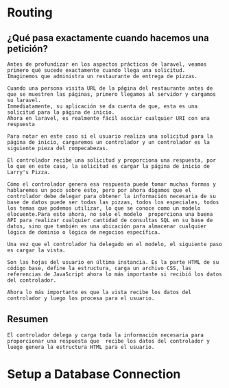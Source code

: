 # Routing
## ¿Qué pasa exactamente cuando hacemos una petición?

    Antes de profundizar en los aspectos prácticos de laravel, veamos primero qué sucede exactamente cuando llega una solicitud.
    Imaginemos que administra un restaurante de entrega de pizzas.

    Cuando una persona visita URL de la página del restaurante antes de que se muestren las páginas, primero llegamos al servidor y cargamos su laravel.
    Inmediatamente, su aplicación se da cuenta de que, esta es una solicitud para la página de inicio.
    Ahora en laravel, es realmente fácil asociar cualquier URI con una respuesta

    Para notar en este caso si el usuario realiza una solicitud para la página de inicio, cargaremos un controlador y un controlador es la siguiente pieza del rompecabezas.

    El controlador recibe una solicitud y proporciona una respuesta, por lo que en este caso, la solicitud es cargar la página de inicio de Larry's Pizza.

    Cómo el controlador genera esa respuesta puede tomar muchas formas y hablaremos un poco sobre esto, pero por ahora digamos que el controlador debe delegar para obtener la información necesaria de su base de datos puede ser todas las pizzas, todos los especiales, todos los temas que podemos utilizar, lo que se conoce como un modelo elocuente.Para esto ahora, no solo el modelo  proporciona una buena API para realizar cualquier cantidad de consultas SQL en su base de datos, sino que también es una ubicación para almacenar cualquier lógica de dominio o lógica de negocios específica.

    Una vez que el controlador ha delegado en el modelo, el siguiente paso es cargar la vista.

    Son las hojas del usuario en última instancia. Es la parte HTML de su código base, define la estructura, carga un archivo CSS, las referencias de JavaScript ahora lo más importante si recibió los datos del controlador.

    Ahora lo más importante es que la vista recibe los datos del controlador y luego los procesa para el usuario.

## Resumen

    El controlador delega y carga toda la información necesaria para proporcionar una respuesta que  recibe los datos del controlador y luego genera la estructura HTML para el usuario.

# Setup a Database Connection